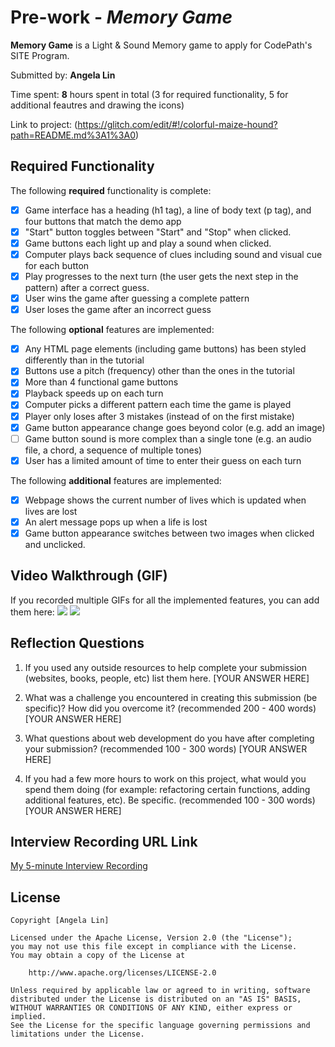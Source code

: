 # Pre-work - *Memory Game*

**Memory Game** is a Light & Sound Memory game to apply for CodePath's SITE Program. 

Submitted by: **Angela Lin**

Time spent: **8** hours spent in total (3 for required functionality, 5 for additional feautres and drawing the icons)

Link to project: (https://glitch.com/edit/#!/colorful-maize-hound?path=README.md%3A1%3A0)

## Required Functionality

The following **required** functionality is complete:

* [X] Game interface has a heading (h1 tag), a line of body text (p tag), and four buttons that match the demo app
* [X] "Start" button toggles between "Start" and "Stop" when clicked. 
* [X] Game buttons each light up and play a sound when clicked. 
* [X] Computer plays back sequence of clues including sound and visual cue for each button
* [X] Play progresses to the next turn (the user gets the next step in the pattern) after a correct guess. 
* [X] User wins the game after guessing a complete pattern
* [X] User loses the game after an incorrect guess

The following **optional** features are implemented:

* [X] Any HTML page elements (including game buttons) has been styled differently than in the tutorial
* [X] Buttons use a pitch (frequency) other than the ones in the tutorial
* [X] More than 4 functional game buttons
* [X] Playback speeds up on each turn
* [X] Computer picks a different pattern each time the game is played
* [X] Player only loses after 3 mistakes (instead of on the first mistake)
* [X] Game button appearance change goes beyond color (e.g. add an image)
* [ ] Game button sound is more complex than a single tone (e.g. an audio file, a chord, a sequence of multiple tones)
* [X] User has a limited amount of time to enter their guess on each turn

The following **additional** features are implemented:

- [X] Webpage shows the current number of lives which is updated when lives are lost
- [X] An alert message pops up when a life is lost
- [X] Game button appearance switches between two images when clicked and unclicked. 

## Video Walkthrough (GIF)

If you recorded multiple GIFs for all the implemented features, you can add them here:
![](https://media.giphy.com/media/aVEDv5zaETWXgouOTX/giphy.gif)
![](https://media.giphy.com/media/0l7eKPnUI05xx8Jrpg/giphy.gif)

## Reflection Questions
1. If you used any outside resources to help complete your submission (websites, books, people, etc) list them here. 
[YOUR ANSWER HERE]

2. What was a challenge you encountered in creating this submission (be specific)? How did you overcome it? (recommended 200 - 400 words) 
[YOUR ANSWER HERE]

3. What questions about web development do you have after completing your submission? (recommended 100 - 300 words) 
[YOUR ANSWER HERE]

4. If you had a few more hours to work on this project, what would you spend them doing (for example: refactoring certain functions, adding additional features, etc). Be specific. (recommended 100 - 300 words) 
[YOUR ANSWER HERE]



## Interview Recording URL Link

[My 5-minute Interview Recording](https://berkeley.zoom.us/rec/share/Lq81fbp8RUOBW3lDisnECyapSPtMPDkW5q6TBRVitrT-gkz-IMfOtQuje2MjHMQ.dokclRzkaPLskk7-?startTime=1648872881000)


## License

    Copyright [Angela Lin]

    Licensed under the Apache License, Version 2.0 (the "License");
    you may not use this file except in compliance with the License.
    You may obtain a copy of the License at

        http://www.apache.org/licenses/LICENSE-2.0

    Unless required by applicable law or agreed to in writing, software
    distributed under the License is distributed on an "AS IS" BASIS,
    WITHOUT WARRANTIES OR CONDITIONS OF ANY KIND, either express or implied.
    See the License for the specific language governing permissions and
    limitations under the License.
